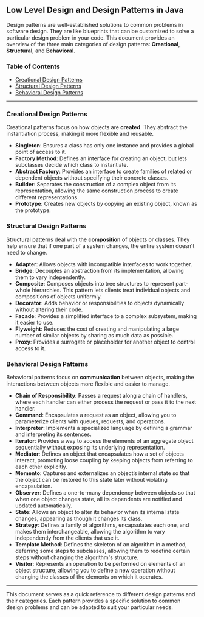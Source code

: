 ## Low Level Design and Design Patterns in Java

Design patterns are well-established solutions to common problems in software design. They are like blueprints that can be customized to solve a particular design problem in your code. This document provides an overview of the three main categories of design patterns: **Creational**, **Structural**, and **Behavioral**.

### Table of Contents

- [Creational Design Patterns](#creational-design-patterns)
- [Structural Design Patterns](#structural-design-patterns)
- [Behavioral Design Patterns](#behavioral-design-patterns)

---

### Creational Design Patterns

Creational patterns focus on how objects are **created**. They abstract the instantiation process, making it more flexible and reusable.

- **Singleton**: Ensures a class has only one instance and provides a global point of access to it.
- **Factory Method**: Defines an interface for creating an object, but lets subclasses decide which class to instantiate.
- **Abstract Factory**: Provides an interface to create families of related or dependent objects without specifying their concrete classes.
- **Builder**: Separates the construction of a complex object from its representation, allowing the same construction process to create different representations.
- **Prototype**: Creates new objects by copying an existing object, known as the prototype.

### Structural Design Patterns

Structural patterns deal with the **composition** of objects or classes. They help ensure that if one part of a system changes, the entire system doesn't need to change.

- **Adapter**: Allows objects with incompatible interfaces to work together.
- **Bridge**: Decouples an abstraction from its implementation, allowing them to vary independently.
- **Composite**: Composes objects into tree structures to represent part-whole hierarchies. This pattern lets clients treat individual objects and compositions of objects uniformly.
- **Decorator**: Adds behavior or responsibilities to objects dynamically without altering their code.
- **Facade**: Provides a simplified interface to a complex subsystem, making it easier to use.
- **Flyweight**: Reduces the cost of creating and manipulating a large number of similar objects by sharing as much data as possible.
- **Proxy**: Provides a surrogate or placeholder for another object to control access to it.

### Behavioral Design Patterns

Behavioral patterns focus on **communication** between objects, making the interactions between objects more flexible and easier to manage.

- **Chain of Responsibility**: Passes a request along a chain of handlers, where each handler can either process the request or pass it to the next handler.
- **Command**: Encapsulates a request as an object, allowing you to parameterize clients with queues, requests, and operations.
- **Interpreter**: Implements a specialized language by defining a grammar and interpreting its sentences.
- **Iterator**: Provides a way to access the elements of an aggregate object sequentially without exposing its underlying representation.
- **Mediator**: Defines an object that encapsulates how a set of objects interact, promoting loose coupling by keeping objects from referring to each other explicitly.
- **Memento**: Captures and externalizes an object’s internal state so that the object can be restored to this state later without violating encapsulation.
- **Observer**: Defines a one-to-many dependency between objects so that when one object changes state, all its dependents are notified and updated automatically.
- **State**: Allows an object to alter its behavior when its internal state changes, appearing as though it changes its class.
- **Strategy**: Defines a family of algorithms, encapsulates each one, and makes them interchangeable, allowing the algorithm to vary independently from the clients that use it.
- **Template Method**: Defines the skeleton of an algorithm in a method, deferring some steps to subclasses, allowing them to redefine certain steps without changing the algorithm's structure.
- **Visitor**: Represents an operation to be performed on elements of an object structure, allowing you to define a new operation without changing the classes of the elements on which it operates.

---

This document serves as a quick reference to different design patterns and their categories. Each pattern provides a specific solution to common design problems and can be adapted to suit your particular needs.
